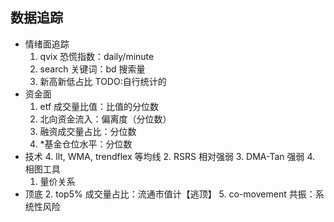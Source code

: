 ## 数据追踪

+ 情绪面追踪
    1. qvix 恐慌指数：daily/minute
    2. search 关键词：bd 搜索量
    3. 新高新低占比 TODO:自行统计的
+ 资金面
    1. etf 成交量比值：比值的分位数
    5. 北向资金流入：偏离度（分位数）
    4. 融资成交量占比：分位数
    3. *基金仓位水平：分位数
+ 技术
    4. llt, WMA, trendflex 等均线
    2. RSRS 相对强弱
    3. DMA-Tan 强弱
    4. 相图工具
    1. 量价关系
+ 顶底
    2. top5% 成交量占比：流通市值计【逃顶】
    5. co-movement 共振：系统性风险
